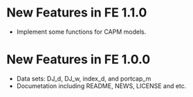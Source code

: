 <!-- README.md is generated from README.Rmd. Please edit that file -->
New Features in FE 1.1.0
========================

-   Implement some functions for CAPM models.

New Features in FE 1.0.0
========================

-   Data sets: DJ\_d, DJ\_w, index\_d, and portcap\_m
-   Documetation including README, NEWS, LICENSE and etc.
